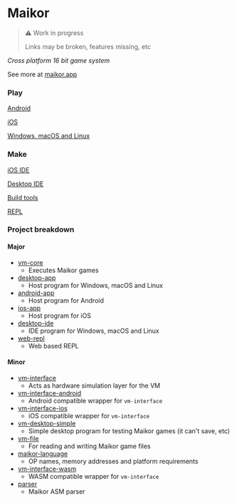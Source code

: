 # Maikor

>⚠️ Work in progress
>
> Links may be broken, features missing, etc

*Cross platform 16 bit game system*

See more at [maikor.app](https://maikor.app)

### Play

[Android](https://github.com/MaikorAppPublic/android-app)

[iOS](https://github.com/MaikorAppPublic/ios-app)

[Windows, macOS and Linux](https://github.com/MaikorAppPublic/desktop-app)

### Make

[iOS IDE](https://github.com/MaikorAppPublic/ios-app)

[Desktop IDE](https://github.com/MaikorAppPublic/desktop-ide)

[Build tools](https://github.com/MaikorAppPublic/build-tools)

[REPL](https://play.vm.maikor.app)

### Project breakdown

#### Major
* [vm-core](https://github.com/MaikorAppPublic/vm-core)
  * Executes Maikor games
* [desktop-app](https://github.com/MaikorAppPublic/desktop-app)
  * Host program for Windows, macOS and Linux
* [android-app](https://github.com/MaikorAppPublic/android-app)
  * Host program for Android
* [ios-app](https://github.com/MaikorAppPublic/ios-app)
  * Host program for iOS
* [desktop-ide](https://github.com/MaikorAppPublic/desktop-ide)
  * IDE program for Windows, macOS and Linux
* [web-repl](https://github.com/MaikorAppPublic/web-repl)
  * Web based REPL

#### Minor
* [vm-interface](https://github.com/MaikorAppPublic/vm-interface)
  * Acts as hardware simulation layer for the VM
* [vm-interface-android](https://github.com/MaikorAppPublic/vm-interface-android)
  * Android compatible wrapper for `vm-interface`
* [vm-interface-ios](https://github.com/MaikorAppPublic/vm-interface-ios)
  * iOS compatible wrapper for `vm-interface`
* [vm-desktop-simple](https://github.com/MaikorAppPublic/vm-desktop-simple)
  * Simple desktop program for testing Maikor games (it can't save, etc)
* [vm-file](https://github.com/MaikorAppPublic/vm-file)
  * For reading and writing Maikor game files
* [maikor-language](https://github.com/MaikorAppPublic/language)
  * OP names, memory addresses and platform requirements
* [vm-interface-wasm](https://github.com/MaikorAppPublic/vm-interface-wasm)
  * WASM compatible wrapper for `vm-interface`
* [parser](https://github.com/MaikorAppPublic/parser)
  * Maikor ASM parser 
